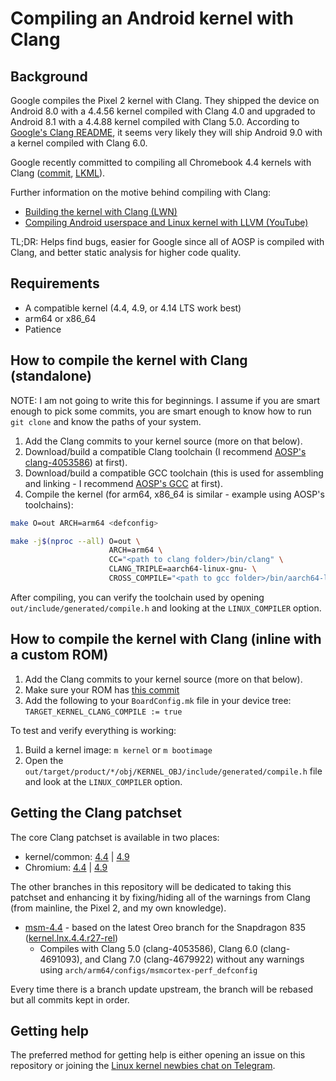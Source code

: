 # Compiling an Android kernel with Clang


## Background

Google compiles the Pixel 2 kernel with Clang. They shipped the device on Android 8.0 with a 4.4.56 kernel compiled with Clang 4.0 and upgraded to Android 8.1 with a 4.4.88 kernel compiled with Clang 5.0. According to [Google's Clang README](https://android.googlesource.com/platform/prebuilts/clang/host/linux-x86/#llvm-users), it seems very likely they will ship Android 9.0 with a kernel compiled with Clang 6.0.

Google recently committed to compiling all Chromebook 4.4 kernels with Clang ([commit](https://chromium-review.googlesource.com/809774), [LKML](https://lkml.org/lkml/2018/4/3/567)).

Further information on the motive behind compiling with Clang:

* [Building the kernel with Clang (LWN)](https://lwn.net/Articles/734071/)
* [Compiling Android userspace and Linux kernel with LLVM (YouTube)](https://www.youtube.com/watch?v=6l4DtR5exwo)

TL;DR: Helps find bugs, easier for Google since all of AOSP is compiled with Clang, and better static analysis for higher code quality.


## Requirements

* A compatible kernel (4.4, 4.9, or 4.14 LTS work best)
* arm64 or x86_64
* Patience


## How to compile the kernel with Clang (standalone)

NOTE: I am not going to write this for beginnings. I assume if you are smart enough to pick some commits, you are smart enough to know how to run `git clone` and know the paths of your system.

1. Add the Clang commits to your kernel source (more on that below).
2. Download/build a compatible Clang toolchain (I recommend [AOSP's clang-4053586](https://android.googlesource.com/platform/prebuilts/clang/host/linux-x86/)) at first).
3. Download/build a compatible GCC toolchain (this is used for assembling and linking - I recommend [AOSP's GCC](https://android.googlesource.com/platform/prebuilts/gcc/linux-x86/aarch64/aarch64-linux-android-4.9/) at first).
4. Compile the kernel (for arm64, x86_64 is similar - example using AOSP's toolchains):
```bash
make O=out ARCH=arm64 <defconfig>

make -j$(nproc --all) O=out \
                      ARCH=arm64 \
                      CC="<path to clang folder>/bin/clang" \
                      CLANG_TRIPLE=aarch64-linux-gnu- \
                      CROSS_COMPILE="<path to gcc folder>/bin/aarch64-linux-android-"
```

After compiling, you can verify the toolchain used by opening `out/include/generated/compile.h` and looking at the `LINUX_COMPILER` option.


## How to compile the kernel with Clang (inline with a custom ROM)

1. Add the Clang commits to your kernel source (more on that below).
2. Make sure your ROM has [this commit](https://github.com/LineageOS/android_vendor_lineage/commit/da32895b61ef2b3e8899f011110f8eab11da5470)
3. Add the following to your `BoardConfig.mk` file in your device tree: `TARGET_KERNEL_CLANG_COMPILE := true`

To test and verify everything is working:

1. Build a kernel image: `m kernel` or `m bootimage`
2. Open the `out/target/product/*/obj/KERNEL_OBJ/include/generated/compile.h` file and look at the `LINUX_COMPILER` option.


## Getting the Clang patchset

The core Clang patchset is available in two places:

* kernel/common: [4.4](https://android.googlesource.com/kernel/common/+log/f0907aa15ed9f9c7541bb244ed3f52c376ced19c) | [4.9](https://android.googlesource.com/kernel/common/+log/5d15d2e00da4bcb0bcc5e6d27dc18fe1646214f1)
* Chromium: [4.4](https://chromium.googlesource.com/chromiumos/third_party/kernel/+log/sandbox/mka/llvm/v4.4) | [4.9](https://chromium.googlesource.com/chromiumos/third_party/kernel/+log/sandbox/mka/llvm/v4.9)

The other branches in this repository will be dedicated to taking this patchset and enhancing it by fixing/hiding all of the warnings from Clang (from mainline, the Pixel 2, and my own knowledge).

* [msm-4.4](https://github.com/nathanchance/android-kernel-clang/tree/msm-4.4) - based on the latest Oreo branch for the Snapdragon 835 ([kernel.lnx.4.4.r27-rel](https://source.codeaurora.org/quic/la/kernel/msm-4.4/log?h=kernel.lnx.4.4.r27-rel))
    * Compiles with Clang 5.0 (clang-4053586), Clang 6.0 (clang-4691093), and Clang 7.0 (clang-4679922) without any warnings using `arch/arm64/configs/msmcortex-perf_defconfig`

Every time there is a branch update upstream, the branch will be rebased but all commits kept in order.


## Getting help

The preferred method for getting help is either opening an issue on this repository or joining the [Linux kernel newbies chat on Telegram](https://t.me/LinuxKernelNewbies).
